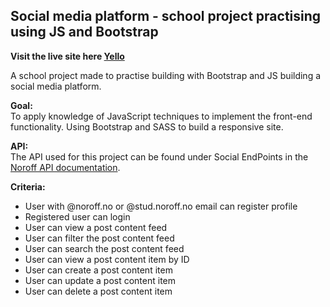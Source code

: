 ## Social media platform - school project practising using JS and Bootstrap 

**Visit the live site here [Yello](https://timely-unicorn-ff32cd.netlify.app/)**

A school project made to practise building with Bootstrap and JS building a social media platform. 

**Goal:**<br/> 
To apply knowledge of JavaScript techniques to implement the front-end functionality. Using Bootstrap and SASS to build a responsive site. 

**API:**<br/> 
The API used for this project can be found under Social EndPoints in the [Noroff API documentation](https://noroff-api-docs.netlify.app/).

**Criteria:**
- User with @noroff.no or @stud.noroff.no email can register profile
- Registered user can login
- User can view a post content feed
- User can filter the post content feed
- User can search the post content feed
- User can view a post content item by ID
- User can create a post content item
- User can update a post content item
- User can delete a post content item


